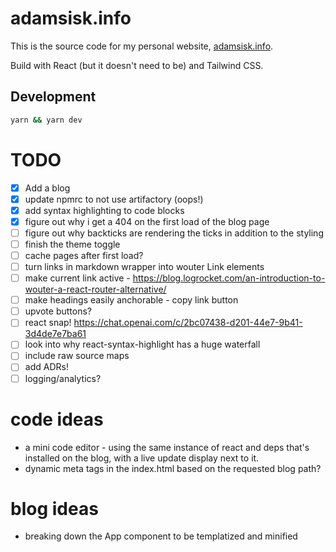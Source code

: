 # adamsisk.info

This is the source code for my personal website, [adamsisk.info](https://adamsisk.info).

Build with React (but it doesn't need to be) and Tailwind CSS.

## Development

```sh
yarn && yarn dev
```

# TODO

- [x] Add a blog
- [x] update npmrc to not use artifactory (oops!)
- [x] add syntax highlighting to code blocks
- [x] figure out why i get a 404 on the first load of the blog page
- [ ] figure out why backticks are rendering the ticks in addition to the styling
- [ ] finish the theme toggle
- [ ] cache pages after first load?
- [ ] turn links in markdown wrapper into wouter Link elements
- [ ] make current link active - https://blog.logrocket.com/an-introduction-to-wouter-a-react-router-alternative/
- [ ] make headings easily anchorable - copy link button
- [ ] upvote buttons?
- [ ] react snap! https://chat.openai.com/c/2bc07438-d201-44e7-9b41-3d4de7e7ba61
- [ ] look into why react-syntax-highlight has a huge waterfall
- [ ] include raw source maps
- [ ] add ADRs!
- [ ] logging/analytics?

# code ideas

- a mini code editor - using the same instance of react and deps that's installed on the blog, with a live update display next to it.
- dynamic meta tags in the index.html based on the requested blog path?

# blog ideas

- breaking down the App component to be templatized and minified
